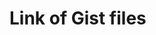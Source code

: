 # Link of Gist files

<script src="https://gist.github.com/Nandanipatel/ef57fee66d6000a2446f54b201b0e153.js"></script>
<script src="https://gist.github.com/Nandanipatel/cfa9b0dab1c6b8d5879f607f73c974dc.js"></script>
 
